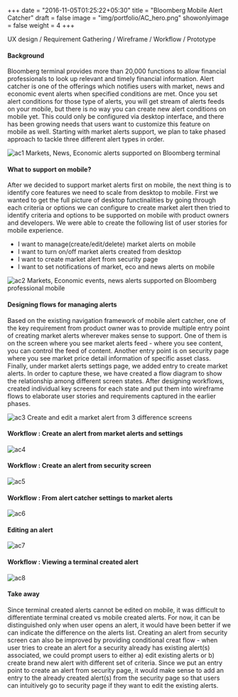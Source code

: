 +++
date = "2016-11-05T01:25:22+05:30"
title = "Bloomberg Mobile Alert Catcher"
draft = false
image = "img/portfolio/AC_hero.png"
showonlyimage = false
weight = 4
+++

UX design / Requirement Gathering / Wireframe / Workflow / Prototype
<!--more-->

#### Background
Bloomberg terminal provides more than 20,000 functions to allow financial professionals to look up relevant and timely financial information. Alert catcher is one of the offerings which notifies users with market, news and economic event alerts when specified conditions are met. Once you set alert conditions for those type of alerts, you will get stream of alerts feeds on your mobile, but there is no way you can create new alert conditions on mobile yet. This could only be configured via desktop interface, and there has been growing needs that users want to customize this feature on mobile as well. Starting with market alerts support, we plan to take phased approach to tackle three different alert types in order.

![ac1][1]
Markets, News, Economic alerts supported on Bloomberg terminal

#### What to support on mobile?
After we decided to support market alerts first on mobile, the next thing is to identify core features we need to scale from desktop to mobile. First we wanted to get the full picture of desktop functinalities by going through each criteria or options we can configure to create market alert then tried to identify criteria and options to be supported on mobile with product owners and developers. We were able to create the following list of user stories for mobile experience. 

* I want to manage(create/edit/delete) market alerts on mobile
* I want to turn on/off market alerts created from desktop
* I want to create market alert from security page
* I want to set notifications of market, eco and news alerts on mobile

![ac2][2]
Markets, Economic events, news alerts supported on Bloomberg professional mobile

#### Designing flows for managing alerts
Based on the existing navigation framework of mobile alert catcher, one of the key requirement from product owner was to provide multiple entry point of creating market alerts wherever makes sense to support. One of them is on the screen where you see market alerts feed - where you see content, you can control the feed of content. Another entry point is on security page where you see market price detail information of specific asset class. Finally, under market alerts settings page, we added entry to create market alerts. In order to capture these, we have created a flow diagram to show the relationship among different screen states.
After designing workflows, created individual key screens for each state and put them into wireframe flows to elaborate user stories and requirements captured in the earlier phases.

![ac3][3]
Create and edit a market alert from 3 difference screens

#### Workflow : Create an alert from market alerts and settings
![ac4][4]

#### Workflow : Create an alert from security screen
![ac5][5]

#### Workflow : From alert catcher settings to market alerts
![ac6][6]

#### Editing an alert
![ac7][7]

#### Workflow : Viewing a terminal created alert
![ac8][8]

#### Take away
Since terminal created alerts cannot be edited on mobile, it was difficult to differentiate terminal created vs mobile created alerts. For now, it can be distinguished only when user opens an alert, it would have been better if we can indicate the difference on the alerts list.
Creating an alert from security screen can also be improved by providing conditional creat flow - when user tries to create an alert for a security already has existing alert(s) associated, we could prompt users to either a) edit existing alerts or b) create brand new alert with different set of criteria.
Since we put an entry point to create an alert from security page, it would make sense to add an entry to the already created alert(s) from the security page so that users can intuitively go to security page if they want to edit the existing alerts.

[1]: /img/portfolio/AC1.png
[2]: /img/portfolio/AC2.png
[3]: /img/portfolio/AC3.jpg
[4]: /img/portfolio/AC4.jpg
[5]: /img/portfolio/AC5.jpg
[6]: /img/portfolio/AC6.jpg
[7]: /img/portfolio/AC7.jpg
[8]: /img/portfolio/AC8.jpg




